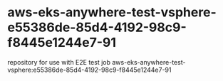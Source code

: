 # aws-eks-anywhere-test-vsphere-e55386de-85d4-4192-98c9-f8445e1244e7-91
repository for use with E2E test job aws-eks-anywhere-test-vsphere:e55386de-85d4-4192-98c9-f8445e1244e7-91
